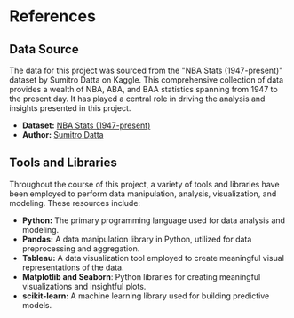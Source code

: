 # References

## Data Source

The data for this project was sourced from the "NBA Stats (1947-present)" dataset  by Sumitro Datta on Kaggle. This comprehensive collection of data provides a wealth of NBA, ABA, and BAA statistics spanning from 1947 to the present day. It has played a central role in driving the analysis and insights presented in this project.

- **Dataset:** [NBA Stats (1947-present)](https://www.kaggle.com/datasets/sumitrodatta/nba-aba-baa-stats)
- **Author:** [Sumitro Datta](https://www.kaggle.com/sumitrodatta)

## Tools and Libraries

Throughout the course of this project, a variety of tools and libraries have been employed to perform data manipulation, analysis, visualization, and modeling. These resources include:

- **Python:** The primary programming language used for data analysis and modeling.
- **Pandas:** A data manipulation library in Python, utilized for data preprocessing and aggregation.
- **Tableau:** A data visualization tool employed to create meaningful visual representations of the data.
- **Matplotlib and Seaborn**: Python libraries for creating meaningful visualizations and insightful plots.
- **scikit-learn:** A machine learning library used for building predictive models.
